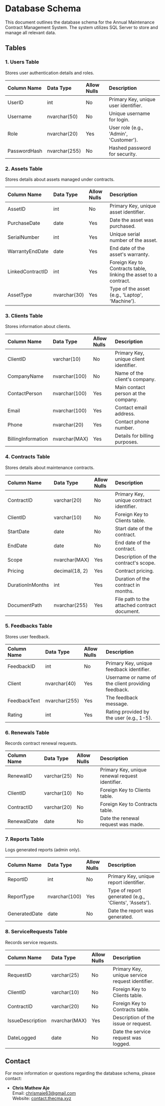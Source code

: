 # **Database Schema**

This document outlines the database schema for the Annual Maintenance Contract Management System. The system utilizes SQL Server to store and manage all relevant data.

## **Tables**

### **1\. Users Table**

Stores user authentication details and roles.

| Column Name | Data Type | Allow Nulls | Description |
| :---- | :---- | :---- | :---- |
| UserID | int | No | Primary Key, unique user identifier. |
| Username | nvarchar(50) | No | Unique username for login. |
| Role | nvarchar(20) | Yes | User role (e.g., 'Admin', 'Customer'). |
| PasswordHash | nvarchar(255) | No | Hashed password for security. |

### **2\. Assets Table**

Stores details about assets managed under contracts.

| Column Name | Data Type | Allow Nulls | Description |
| :---- | :---- | :---- | :---- |
| AssetID | int | No | Primary Key, unique asset identifier. |
| PurchaseDate | date | Yes | Date the asset was purchased. |
| SerialNumber | int | Yes | Unique serial number of the asset. |
| WarrantyEndDate | date | Yes | End date of the asset's warranty. |
| LinkedContractID | int | Yes | Foreign Key to Contracts table, linking the asset to a contract. |
| AssetType | nvarchar(30) | Yes | Type of the asset (e.g., 'Laptop', 'Machine'). |

### **3\. Clients Table**

Stores information about clients.

| Column Name | Data Type | Allow Nulls | Description |
| :---- | :---- | :---- | :---- |
| ClientID | varchar(10) | No | Primary Key, unique client identifier. |
| CompanyName | nvarchar(100) | No | Name of the client's company. |
| ContactPerson | nvarchar(100) | Yes | Main contact person at the company. |
| Email | nvarchar(100) | Yes | Contact email address. |
| Phone | nvarchar(20) | Yes | Contact phone number. |
| BillingInformation | nvarchar(MAX) | Yes | Details for billing purposes. |

### **4\. Contracts Table**

Stores details about maintenance contracts.

| Column Name | Data Type | Allow Nulls | Description |
| :---- | :---- | :---- | :---- |
| ContractID | varchar(20) | No | Primary Key, unique contract identifier. |
| ClientID | varchar(10) | No | Foreign Key to Clients table. |
| StartDate | date | No | Start date of the contract. |
| EndDate | date | No | End date of the contract. |
| Scope | nvarchar(MAX) | Yes | Description of the contract's scope. |
| Pricing | decimal(18, 2\) | Yes | Contract pricing. |
| DurationInMonths | int | Yes | Duration of the contract in months. |
| DocumentPath | nvarchar(255) | Yes | File path to the attached contract document. |

### **5\. Feedbacks Table**

Stores user feedback.

| Column Name | Data Type | Allow Nulls | Description |
| :---- | :---- | :---- | :---- |
| FeedbackID | int | No | Primary Key, unique feedback identifier. |
| Client | nvarchar(40) | Yes | Username or name of the client providing feedback. |
| FeedbackText | nvarchar(255) | Yes | The feedback message. |
| Rating | int | Yes | Rating provided by the user (e.g., 1-5). |

### **6\. Renewals Table**

Records contract renewal requests.

| Column Name | Data Type | Allow Nulls | Description |
| :---- | :---- | :---- | :---- |
| RenewalID | varchar(25) | No | Primary Key, unique renewal request identifier. |
| ClientID | varchar(10) | No | Foreign Key to Clients table. |
| ContractID | varchar(20) | No | Foreign Key to Contracts table. |
| RenewalDate | date | No | Date the renewal request was made. |

### **7\. Reports Table**

Logs generated reports (admin only).

| Column Name | Data Type | Allow Nulls | Description |
| :---- | :---- | :---- | :---- |
| ReportID | int | No | Primary Key, unique report identifier. |
| ReportType | nvarchar(100) | Yes | Type of report generated (e.g., 'Clients', 'Assets'). |
| GeneratedDate | date | No | Date the report was generated. |

### **8\. ServiceRequests Table**

Records service requests.

| Column Name | Data Type | Allow Nulls | Description |
| :---- | :---- | :---- | :---- |
| RequestID | varchar(25) | No | Primary Key, unique service request identifier. |
| ClientID | varchar(10) | No | Foreign Key to Clients table. |
| ContractID | varchar(20) | No | Foreign Key to Contracts table. |
| IssueDescription | nvarchar(MAX) | Yes | Description of the issue or request. |
| DateLogged | date | No | Date the service request was logged. |

## Contact

For more information or questions regarding the database schema, please contact:

- **Chris Mathew Aje**  
  Email: [chrismaje63@gmail.com](mailto:chrismaje63@gmail.com)  
  Website: [contact.thecma.xyz](https://contact.thecma.xyz)